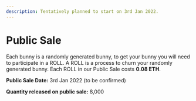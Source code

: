 ```yaml
---
description: Tentatively planned to start on 3rd Jan 2022.
---
```


# Public Sale

Each bunny is a randomly generated bunny, to get your bunny you will need to participate in a ROLL. A ROLL is a process to churn your randomly generated bunny. Each ROLL in our Public Sale costs **0.08 ETH**.

**Public Sale Date:** 3rd Jan 2022 (to be confirmed)

**Quantity released on public sale:** 8,000
